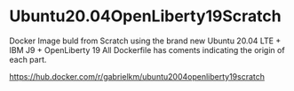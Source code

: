 # Ubuntu20.04OpenLiberty19Scratch
Docker Image buld from Scratch using the brand new Ubuntu 20.04 LTE + IBM J9 + OpenLiberty 19
All Dockerfile has coments indicating the origin of each part. 

https://hub.docker.com/r/gabrielkm/ubuntu2004openliberty19scratch

